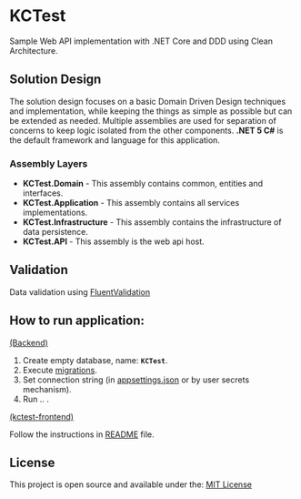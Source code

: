 # KCTest
Sample Web API implementation with .NET Core and DDD using Clean Architecture.

## Solution Design
The solution design focuses on a basic Domain Driven Design techniques and implementation, while keeping the things as simple as possible but can be extended as needed. Multiple assemblies are used for separation of concerns to keep logic isolated from the other components. **.NET 5 C#** is the default framework and language for this application.

### Assembly Layers
-   **KCTest.Domain**  - This assembly contains common, entities and interfaces.
-   **KCTest.Application**  - This assembly contains all services implementations.
-   **KCTest.Infrastructure**  - This assembly contains the infrastructure of data persistence.
-   **KCTest.API**  - This assembly is the web api host.

## Validation
Data validation using [FluentValidation](https://github.com/JeremySkinner/FluentValidation)

## How to run application: 
[(Backend)](https://github.com/Jadhielv/KCTest/tree/master/Backend)

1. Create empty database, name: **`KCTest`**.
2. Execute [migrations](https://github.com/Jadhielv/KCTest/tree/master/Backend/src/KCTest.Infrastructure/Migrations).
2. Set connection string (in [appsettings.json](https://github.com/Jadhielv/KCTest/blob/master/Backend/src/KCTest.API/appsettings.json) or by user secrets mechanism).
3. Run .. .

[(kctest-frontend)](https://github.com/Jadhielv/KCTest/tree/master/kctest-frontend)

Follow the instructions in [README](https://github.com/Jadhielv/KCTest/blob/master/kctest-frontend/README.md) file.

## License

This project is open source and available under the: [MIT License](LICENSE)